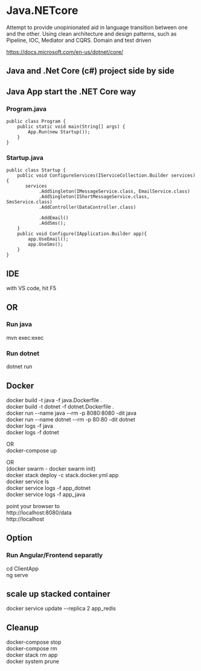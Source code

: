 # Java.NETcore
Attempt to provide unopinionated aid in language transition between one and the other.
Using clean architecture and design patterns, such as Pipeline, IOC, Mediator and CQRS.
Domain and test driven

https://docs.microsoft.com/en-us/dotnet/core/

## Java and .Net Core (c#) project side by side

## Java App start the .NET Core way

### Program.java
```
public class Program {
    public static void main(String[] args) {
        App.Run(new Startup());
    }
}
```
### Startup.java
```
public class Startup {
    public void ConfigureServices(IServiceCollection.Builder services) {
       services
            .AddSingleton(IMessageService.class, EmailService.class)
            .AddSingleton(IShortMessageService.class, SmsService.class)
            .AddController(DataController.class)

            .AddEmail()
            .AddSms();
    }
    public void Configure(IApplication.Builder app){
        app.UseEmail();
        app.UseSms();
    }
}
```
## IDE
with VS code, hit F5
## OR
### Run java
mvn exec:exec
### Run dotnet
dotnet run

## Docker
docker build -t java -f java.Dockerfile .  
docker build -t dotnet -f dotnet.Dockerfile .  
docker run --name java --rm -p 8080:8080 -dit java  
docker run --name dotnet --rm -p 80:80 -dit dotnet  
docker logs -f java  
docker logs -f dotnet  
  
OR  
docker-compose up  
  
OR  
(docker swarm - docker swarm init)  
docker stack deploy -c stack.docker.yml app  
docker service ls  
docker service logs -f app_dotnet  
docker service logs -f app_java  
  
point your browser to  
http://localhost:8080/data  
http://localhost  

## Option
### Run Angular/Frontend separatly
cd ClientApp  
ng serve  
  
## scale up stacked container
docker service update --replica 2 app_redis  

## Cleanup
docker-compose stop  
docker-compose rm  
docker stack rm app  
docker system prune  
